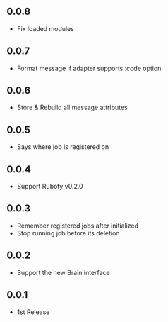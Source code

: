 ## 0.0.8
* Fix loaded modules

## 0.0.7
* Format message if adapter supports :code option

## 0.0.6
* Store & Rebuild all message attributes

## 0.0.5
* Says where job is registered on

## 0.0.4
* Support Ruboty v0.2.0

## 0.0.3
* Remember registered jobs after initialized
* Stop running job before its deletion

## 0.0.2
* Support the new Brain interface

## 0.0.1
* 1st Release
